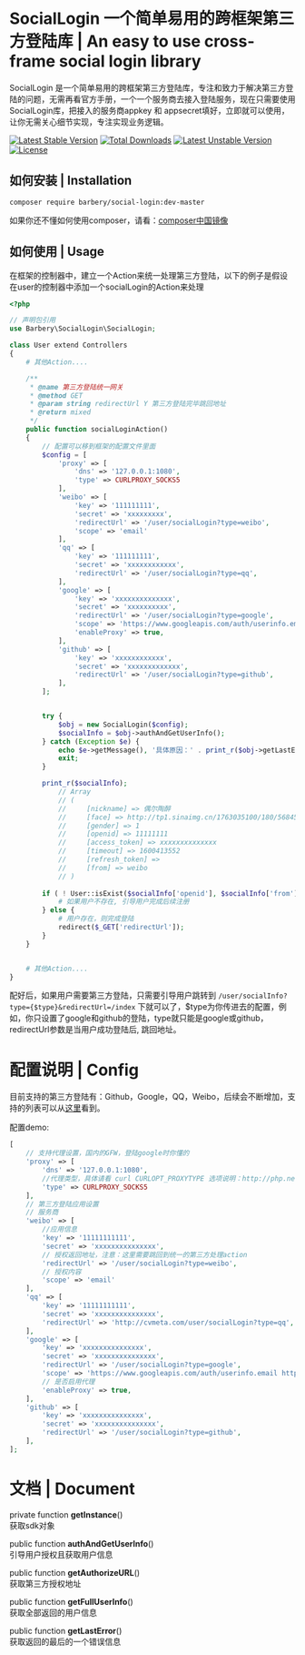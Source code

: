 # SocialLogin 一个简单易用的跨框架第三方登陆库 | An easy to use cross-frame social login library

SocialLogin 是一个简单易用的跨框架第三方登陆库，专注和致力于解决第三方登陆的问题，无需再看官方手册，一个一个服务商去接入登陆服务，现在只需要使用SocialLogin库，把接入的服务商appkey 和 appsecret填好，立即就可以使用，让你无需关心细节实现，专注实现业务逻辑。

[![Latest Stable Version](https://poser.pugx.org/barbery/social-login/v/stable)](https://packagist.org/packages/barbery/social-login) [![Total Downloads](https://poser.pugx.org/barbery/social-login/downloads)](https://packagist.org/packages/barbery/social-login) [![Latest Unstable Version](https://poser.pugx.org/barbery/social-login/v/unstable)](https://packagist.org/packages/barbery/social-login) [![License](https://poser.pugx.org/barbery/social-login/license)](https://packagist.org/packages/barbery/social-login)

## 如何安装 | Installation

```
composer require barbery/social-login:dev-master
```
如果你还不懂如何使用composer，请看：[composer中国镜像](http://www.phpcomposer.com/)


## 如何使用 | Usage

在框架的控制器中，建立一个Action来统一处理第三方登陆，以下的例子是假设在user的控制器中添加一个socialLogin的Action来处理
```php
<?php

// 声明包引用
use Barbery\SocialLogin\SocialLogin;

class User extend Controllers
{
    # 其他Action....

    /**
     * @name 第三方登陆统一网关
     * @method GET
     * @param string redirectUrl Y 第三方登陆完毕跳回地址
     * @return mixed
     */
    public function socialLoginAction()
    {
        // 配置可以移到框架的配置文件里面
        $config = [
            'proxy' => [
                'dns' => '127.0.0.1:1080',
                'type' => CURLPROXY_SOCKS5
            ],
            'weibo' => [
                'key' => '111111111',
                'secret' => 'xxxxxxxxx',
                'redirectUrl' => '/user/socialLogin?type=weibo',
                'scope' => 'email'
            ],
            'qq' => [
                'key' => '111111111',
                'secret' => 'xxxxxxxxxxxx',
                'redirectUrl' => '/user/socialLogin?type=qq',
            ],
            'google' => [
                'key' => 'xxxxxxxxxxxxxx',
                'secret' => 'xxxxxxxxxx',
                'redirectUrl' => '/user/socialLogin?type=google',
                'scope' => 'https://www.googleapis.com/auth/userinfo.email https://www.googleapis.com/auth/userinfo.profile',
                'enableProxy' => true,
            ],
            'github' => [
                'key' => 'xxxxxxxxxxxx',
                'secret' => 'xxxxxxxxxxxxx',
                'redirectUrl' => '/user/socialLogin?type=github',
            ],
        ];


        try {
            $obj = new SocialLogin($config);
            $socialInfo = $obj->authAndGetUserInfo();
        } catch (Exception $e) {
            echo $e->getMessage(), '具体原因：' . print_r($obj->getLastError(), true);
            exit;
        }

        print_r($socialInfo);
            // Array
            // (
            //     [nickname] => 偶尔陶醉
            //     [face] => http://tp1.sinaimg.cn/1763035100/180/5684566873/1
            //     [gender] => 1
            //     [openid] => 11111111
            //     [access_token] => xxxxxxxxxxxxxx
            //     [timeout] => 1600413552
            //     [refresh_token] => 
            //     [from] => weibo
            // )
        
        if ( ! User::isExist($socialInfo['openid'], $socialInfo['from'])) {
            # 如果用户不存在, 引导用户完成后续注册
        } else {
            # 用户存在，则完成登陆
            redirect($_GET['redirectUrl']);
        }
    }


    # 其他Action....
}

```

配好后，如果用户需要第三方登陆，只需要引导用户跳转到
`/user/socialInfo?type={$type}&redirectUrl=/index` 下就可以了，$type为你传进去的配置，例如，你只设置了google和github的登陆，type就只能是google或github，redirectUrl参数是当用户成功登陆后, 跳回地址。


# 配置说明 | Config

目前支持的第三方登陆有：Github，Google，QQ，Weibo，后续会不断增加，支持的列表可以从[这里](https://github.com/Barbery/socialLogin/tree/master/src/sdks/adapter)看到。

配置demo:
```php
[
    // 支持代理设置，国内的GFW，登陆google时你懂的
    'proxy' => [
        'dns' => '127.0.0.1:1080',
        //代理类型，具体请看 curl CURLOPT_PROXYTYPE 选项说明：http://php.net/manual/zh/function.curl-setopt.php 
        'type' => CURLPROXY_SOCKS5
    ],
    // 第三方登陆应用设置
    // 服务商
    'weibo' => [
        //应用信息
        'key' => '11111111111',
        'secret' => 'xxxxxxxxxxxxxxx',
        // 授权返回地址，注意：这里需要跳回到统一的第三方处理action
        'redirectUrl' => '/user/socialLogin?type=weibo',
        // 授权内容
        'scope' => 'email'
    ],
    'qq' => [
        'key' => '11111111111',
        'secret' => 'xxxxxxxxxxxxxxx',
        'redirectUrl' => 'http://cvmeta.com/user/socialLogin?type=qq',
    ],
    'google' => [
        'key' => 'xxxxxxxxxxxxxxx',
        'secret' => 'xxxxxxxxxxxxxxx',
        'redirectUrl' => '/user/socialLogin?type=google',
        'scope' => 'https://www.googleapis.com/auth/userinfo.email https://www.googleapis.com/auth/userinfo.profile',
        // 是否启用代理
        'enableProxy' => true,
    ],
    'github' => [
        'key' => 'xxxxxxxxxxxxxxx',
        'secret' => 'xxxxxxxxxxxxxxx',
        'redirectUrl' => '/user/socialLogin?type=github',
    ],
];
```



# 文档 | Document

private function **getInstance**()  
获取sdk对象

public function **authAndGetUserInfo**()  
引导用户授权且获取用户信息

public function **getAuthorizeURL**()  
获取第三方授权地址

public function **getFullUserInfo**()  
获取全部返回的用户信息

public function **getLastError**()  
获取返回的最后的一个错误信息

